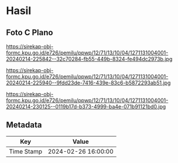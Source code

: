 # Hasil

## Foto C Plano

https://sirekap-obj-formc.kpu.go.id/e726/pemilu/ppwp/12/71/13/10/04/1271131004001-20240214-225842--32c70284-fb55-449b-8324-fe494dc2973b.jpg

https://sirekap-obj-formc.kpu.go.id/e726/pemilu/ppwp/12/71/13/10/04/1271131004001-20240214-225940--9fdd23de-7416-439e-83c6-b5872293ab51.jpg

https://sirekap-obj-formc.kpu.go.id/e726/pemilu/ppwp/12/71/13/10/04/1271131004001-20240214-230125--0119b17d-b373-4999-ba4e-071b91121bd0.jpg


## Metadata

| Key        | Value               |
| ---------- | ------------------- |
| Time Stamp | 2024-02-26 16:00:00 |



